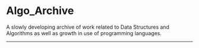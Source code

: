 # Algo_Archive
A slowly developing archive of work related to Data Structures and Algorithms as well as growth in use of programming languages.
- - -


